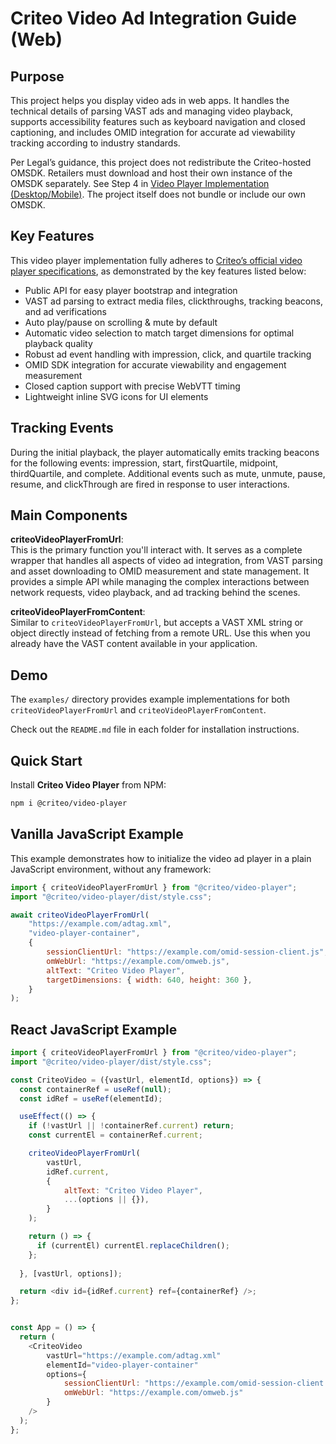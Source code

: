 # Criteo Video Ad Integration Guide (Web)

## Purpose
This project helps you display video ads in web apps. It handles the technical details of parsing VAST ads and managing video playback, supports accessibility features such as keyboard navigation and closed captioning, and includes OMID integration for accurate ad viewability tracking according to industry standards.

Per Legal’s guidance, this project does not redistribute the Criteo-hosted OMSDK. Retailers must download and host their own instance of the OMSDK separately. 
See Step 4 in [Video Player Implementation (Desktop/Mobile)](https://developers.criteo.com/retailer-integration/docs/video-player-implementation-guide-desktopmobile#1-load-the-omid-service-script-and-session-client).
The project itself does not bundle or include our own OMSDK.

## Key Features 
This video player implementation fully adheres to [Criteo’s official video player specifications](https://developers.criteo.com/retailer-integration/docs/video-player-specifications), as demonstrated by the key features listed below:
- Public API for easy player bootstrap and integration  
- VAST ad parsing to extract media files, clickthroughs, tracking beacons, and ad verifications  
- Auto play/pause on scrolling & mute by default
- Automatic video selection to match target dimensions for optimal playback quality  
- Robust ad event handling with impression, click, and quartile tracking  
- OMID SDK integration for accurate viewability and engagement measurement  
- Closed caption support with precise WebVTT timing
- Lightweight inline SVG icons for UI elements  


## Tracking Events 
During the initial playback, the player automatically emits tracking beacons for the following events: impression, start, firstQuartile, midpoint, thirdQuartile, and complete. 
Additional events such as mute, unmute, pause, resume, and clickThrough are fired in response to user interactions.


## Main Components
**criteoVideoPlayerFromUrl**:  
This is the primary function you'll interact with. It serves as a complete wrapper that handles all aspects of video ad integration, from VAST parsing and asset downloading to OMID measurement and state management. It provides a simple API while managing the complex interactions between network requests, video playback, and ad tracking behind the scenes.

**criteoVideoPlayerFromContent**:  
Similar to `criteoVideoPlayerFromUrl`, but accepts a VAST XML string or object directly instead of fetching from a remote URL. Use this when you already have the VAST content available in your application.


## Demo

The `examples/` directory provides example implementations for both `criteoVideoPlayerFromUrl` and `criteoVideoPlayerFromContent`.

Check out the `README.md` file in each folder for installation instructions.



## Quick Start

Install **Criteo Video Player** from NPM:

```bash
npm i @criteo/video-player
```


## Vanilla JavaScript Example
This example demonstrates how to initialize the video ad player in a plain JavaScript environment, without any framework:

```js
import { criteoVideoPlayerFromUrl } from "@criteo/video-player";
import "@criteo/video-player/dist/style.css";

await criteoVideoPlayerFromUrl(
    "https://example.com/adtag.xml",
    "video-player-container",
    {
        sessionClientUrl: "https://example.com/omid-session-client.js",
        omWebUrl: "https://example.com/omweb.js",
        altText: "Criteo Video Player",
        targetDimensions: { width: 640, height: 360 },
    }
);
```


## React JavaScript Example
```js
import { criteoVideoPlayerFromUrl } from "@criteo/video-player";
import "@criteo/video-player/dist/style.css";

const CriteoVideo = ({vastUrl, elementId, options}) => {
  const containerRef = useRef(null);
  const idRef = useRef(elementId);

  useEffect(() => {
    if (!vastUrl || !containerRef.current) return;
    const currentEl = containerRef.current;

    criteoVideoPlayerFromUrl(
        vastUrl, 
        idRef.current, 
        {
            altText: "Criteo Video Player",
            ...(options || {}),
        }
    );

    return () => {
      if (currentEl) currentEl.replaceChildren();
    };
    
  }, [vastUrl, options]);

  return <div id={idRef.current} ref={containerRef} />;
};


const App = () => {
  return (
    <CriteoVideo
        vastUrl="https://example.com/adtag.xml"
        elementId="video-player-container"
        options={
            sessionClientUrl: "https://example.com/omid-session-client.js",
            omWebUrl: "https://example.com/omweb.js"
        }
    />
  );
};
```



